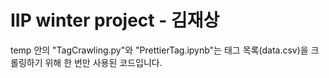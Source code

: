 # IIP winter project - 김재상

temp 안의 "TagCrawling.py"와 "PrettierTag.ipynb"는 태그 목록(data.csv)을 크롤링하기 위해 한 번만 사용된 코드입니다.

